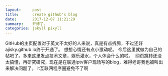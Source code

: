 ```yaml
---
layout:     post
title:      create github's blog 
date:       2017-12-07 11:21:29
summary:    开博了.
categories: jekyll pixyll
---
```


  GitHub的主页配置对于英文不太好的人来说，真是有点折腾，不过还好ajisky.github.io终于开通了。
  想想心情还有点小激动呢。
  今后这里就做为自己的帖吧了。多来这里发点技术文章，娱乐灌水，个人体会什么的啦。
  网页跳转还没太搞懂，再研究研究，现在是在联通iptv客户现场写的blog，难得老哥我也被叫出来解决问题了。
  it互联网程序圈避免不了啊
